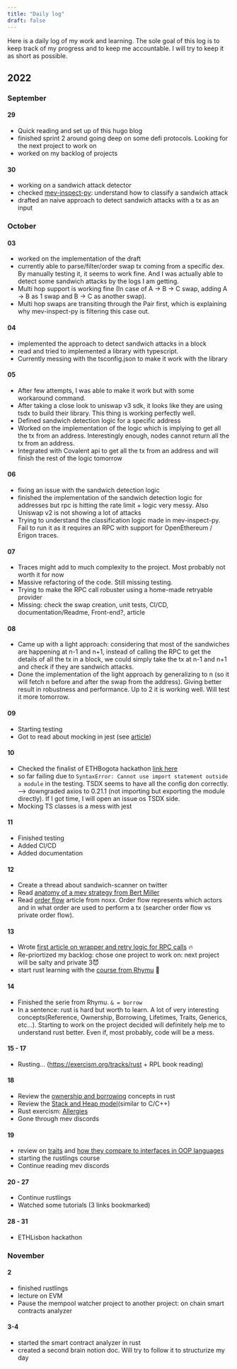 ```yaml
---
title: "Daily log"
draft: false
---
```


Here is a daily log of my work and learning. The sole goal of this log is to keep track of my progress and to keep me accountable. I will try to keep it as short as possible.

## 2022
### September
#### 29
* Quick reading and set up of this hugo blog
* finished sprint 2 around going deep on some defi protocols. Looking for the next project to work on
* worked on my backlog of projects
#### 30
* working on a sandwich attack detector
* checked [mev-inspect-py](https://github.com/flashbots/mev-inspect-py/blob/main/mev_inspect/sandwiches.py): understand how to classify a sandwich attack 
* drafted an naive approach to detect sandwich attacks with a tx as an input
### October
#### 03
* worked on the implementation of the draft
* currently able to parse/filter/order swap tx coming from a specific dex. By manually testing it, it seems to work fine. And I was actually able to detect some sandwich attacks by the logs I am getting.
* Multi hop support is working fine (In case of A -> B -> C swap, adding A -> B as 1 swap and B -> C as another swap).
* Multi hop swaps are transiting through the Pair first, which is explaining why mev-inspect-py is filtering this case out. 
#### 04
* implemented the approach to detect sandwich attacks in a block
* read and tried to implemented a library with typescript.
* Currently messing with the tsconfig.json to make it work with the library
#### 05
* After few attempts, I was able to make it work but with some workaround command.
* After taking a close look to uniswap v3 sdk, it looks like they are using tsdx to build their library. This thing is working perfectly well.
* Defined sandwich detection logic for a specific address
* Worked on the implementation of the logic which is implying to get all the tx from an address. Interestingly enough, nodes cannot return all the tx from an address. 
* Integrated with Covalent api to get all the tx from an address and will finish the rest of the logic tomorrow
#### 06
* fixing an issue with the sandwich detection logic
* finished the implementation of the sandwich detection logic for addresses but rpc is hitting the rate limit + logic very messy. Also Uniswap v2 is not showing a lot of attacks
* Trying to understand the classification logic made in mev-inspect-py. Fail to run it as it requires an RPC with support for OpenEthereum / Erigon traces.
#### 07
* Traces might add to much complexity to the project. Most probably not worth it for now
* Massive refactoring of the code. Still missing testing.
* Trying to make the RPC call robuster using a home-made retryable provider
* Missing: check the swap creation, unit tests, CI/CD, documentation/Readme, Front-end?, article
#### 08
* Came up with a light approach: considering that most of the sandwiches are happening at  n-1 and n+1, instead of calling the RPC to get the details of all the tx in a block, we could simply take the tx at n-1 and n+1 and check if they are sandwich attacks.
* Done the implementation of the light approach by generalizing to n (so it will fetch n before and after the swap from the address). Giving better result in robustness and performance. Up to 2 it is working well. Will test it more tomorrow.
#### 09
* Starting testing
* Got to read about mocking in jest (see [article](https://medium.com/@davguij/mocking-typescript-classes-with-jest-8ef992170d1d))
#### 10
* Checked the finalist of ETHBogota hackathon [link here](https://www.youtube.com/watch?v=WZbQO0esKzo)
* so far failing due to `SyntaxError: Cannot use import statement outside a module` in the testing. TSDX seems to have all the config don correctly. --> downgraded axios to 0.21.1 (not importing but exporting the module directly). If I got time, I will open an issue os TSDX side.
* Mocking TS classes is a mess with jest
#### 11
* Finished testing
* Added CI/CD
* Added documentation
#### 12
* Create a thread about sandwich-scanner on twitter
* Read [anatomy of a mev strategy from Bert Miller](https://bertcmiller.com/2021/09/05/mev-synthetix.html)
* Read [order flow](https://noxx.substack.com/p/order-flows-kingmaker-of-the-block) article from noxx. Order flow represents which actors and in what order are used to perform a tx (searcher order flow vs private order flow).
#### 13
* Wrote [first article on wrapper and retry logic for RPC calls](https://www.nogo.wtf/posts/make-your-rpc-calls-more-resilient/) 🔥
* Re-priortized my backlog: chose one project to work on: next project will be salty and private 3️😈
* start rust learning with the [course from Rhymu](https://www.youtube.com/watch?v=8-qVNZ-zXL0&list=PLbtjxiXev6lpd331MW2dB7UgSIovgv169&index=1) 🦀
#### 14
* Finished the serie from Rhymu. `& = borrow`
* In a sentence: rust is hard but worth to learn. A lot of very interesting concepts(Reference, Ownership, Borrowing, Lifetimes, Traits, Generics, etc...). Starting to work on the project decided will definitely help me to understand rust better. Even if, most probably, code will be a mess.
#### 15 - 17
* Rusting... (https://exercism.org/tracks/rust + RPL book reading)
#### 18
* Review the [ownership and borrowing](https://www.youtube.com/watch?v=VFIOSWy93H0) concepts in rust
* Review the [Stack and Heap model](https://www.youtube.com/watch?v=_8-ht2AKyH4)(similar to C/C++)
* Rust exercism: [Allergies](https://exercism.org/tracks/rust/exercises/allergies)
* Gone through mev discords
#### 19
* review on [traits](https://www.youtube.com/watch?v=T0Xfltu4h3A) and [how they compare to interfaces in OOP languages](https://www.youtube.com/watch?v=m_phdVlkr6U&list=RDLVNnLdGKoz1ls&index=8)
* starting the rustlings course
* Continue reading mev discords
#### 20 - 27
* Continue rustlings
* Watched some tutorials (3 links bookmarked)
#### 28 - 31
* ETHLisbon hackathon
### November
#### 2
* finished rustlings
* lecture on EVM
* Pause the mempool watcher project to another project: on chain smart contracts analyzer
#### 3-4
* started the smart contract analyzer in rust
* created a second brain notion doc. Will try to follow it to structurize my day